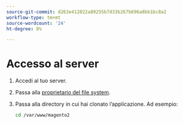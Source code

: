 ```yaml
---
source-git-commit: d263e412022a89255b7d33b267b696a8bb1bc8a2
workflow-type: tm+mt
source-wordcount: '24'
ht-degree: 8%

---
```

# Accesso al server

1. Accedi al tuo server.
1. Passa alla [proprietario del file system](../installation/prerequisites/file-system/overview.md).
1. Passa alla directory in cui hai clonato l’applicazione. Ad esempio:

   ```bash
   cd /var/www/magento2
   ```
